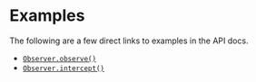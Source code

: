 # Examples
The following are a few direct links to examples in the API docs.

+ [`Observer.observe()`](../api/observe.md#usage)
+ [`Observer.intercept()`](../api/intercept.md#usage)
